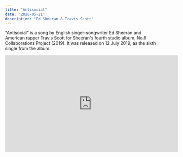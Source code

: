 ```yaml
---
title: "Antisocial"
date: "2020-05-21"
description: "Ed Sheeran & Travis Scott"
---
```


"Antisocial" is a song by English singer-songwriter Ed Sheeran and American rapper Travis Scott for Sheeran's fourth studio album, No.6 Collaborations Project (2019). It was released on 12 July 2019, as the sixth single from the album.

<iframe width="560" height="315" src="https://www.youtube.com/embed/CfkxLRuSteI" frameborder="0" allow="accelerometer; autoplay; encrypted-media; gyroscope; picture-in-picture" allowfullscreen></iframe>
